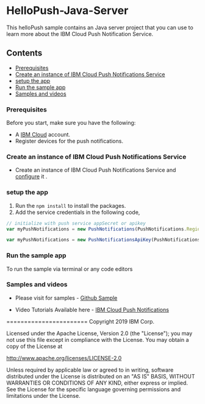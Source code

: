 # HelloPush-Java-Server

This helloPush sample contains an Java server project that you can use to learn more about the IBM Cloud Push Notification Service.

## Contents
- [Prerequisites](#prerequisites)
- [Create an instance of IBM Cloud Push Notifications Service](#create-an-instance-of-bluemix-push-notifications-service)
- [setup the app](#setup-the-app)
- [Run the sample app](#run-the-sample-app)
- [Samples and videos](#samples-and-videos)

### Prerequisites

Before you start, make sure you have the following:

- A [IBM Cloud](http://bluemix.net) account.
- Register devices for the push notifications.

### Create an instance of IBM Cloud Push Notifications Service
- Create an instance of IBM Cloud Push Notifications Service and [configure](https://console.ng.bluemix.net/docs/services/mobilepush/t_push_provider_ios.html) it .


### setup the app

 1. Run the `npm install` to install the packages.
 2. Add the service credentials in the following code,

 ```JavaScript
 // initialize with push service appSecret or apikey
var myPushNotifications = new PushNotifications(PushNotifications.Region.US_SOUTH, "your-bluemix-app-guid", "your-push-service-appSecret");

var myPushNotifications = new PushNotificationsApiKey(PushNotifications.Region.US_SOUTH, "your-bluemix-app-guid", "your-bluemix-push-apikey");

 ```

 ### Run the sample app

 To run the sample via terminal or any code editors

### Samples and videos

* Please visit for samples - [Github Sample](https://github.com/ibm-bluemix-mobile-services/bms-samples-swift-hellopush)

* Video Tutorials Available here - [IBM Cloud Push Notifications](https://www.youtube.com/channel/UCRr2Wou-z91fD6QOYtZiHGA)

=======================
Copyright 2019 IBM Corp.

Licensed under the Apache License, Version 2.0 (the "License");
you may not use this file except in compliance with the License.
You may obtain a copy of the License at

http://www.apache.org/licenses/LICENSE-2.0

Unless required by applicable law or agreed to in writing, software
distributed under the License is distributed on an "AS IS" BASIS,
WITHOUT WARRANTIES OR CONDITIONS OF ANY KIND, either express or implied.
See the License for the specific language governing permissions and
limitations under the License.